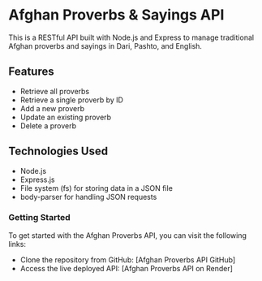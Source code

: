 # Afghan Proverbs & Sayings API

This is a RESTful API built with Node.js and Express to manage traditional Afghan proverbs and sayings in Dari, Pashto, and English.

## Features

- Retrieve all proverbs
- Retrieve a single proverb by ID
- Add a new proverb
- Update an existing proverb
- Delete a proverb

## Technologies Used

- Node.js
- Express.js
- File system (fs) for storing data in a JSON file
- body-parser for handling JSON requests

### Getting Started

To get started with the Afghan Proverbs API, you can visit the following links:

- Clone the repository from GitHub: [Afghan Proverbs API GitHub]
- Access the live deployed API: [Afghan Proverbs API on Render]

